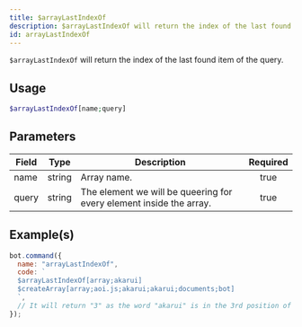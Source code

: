 ```yaml
---
title: $arrayLastIndexOf
description: $arrayLastIndexOf will return the index of the last found item of the query.
id: arrayLastIndexOf
---
```


`$arrayLastIndexOf` will return the index of the last found item of the query.

## Usage

```php
$arrayLastIndexOf[name;query]
```

## Parameters

| Field | Type   | Description                                                         | Required |
| ----- | ------ | ------------------------------------------------------------------- | :------: |
| name  | string | Array name.                                                         |   true   |
| query | string | The element we will be queering for every element inside the array. |   true   |

## Example(s)

```javascript
bot.command({
  name: "arrayLastIndexOf",
  code: `
  $arrayLastIndexOf[array;akarui]
  $createArray[array;aoi.js;akarui;akarui;documents;bot]
  `,
  // It will return "3" as the word "akarui" is in the 3rd position of the array.
});
```
